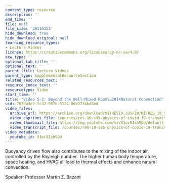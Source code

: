 ```yaml
---
content_type: resource
description: ''
end_time: ''
file: null
file_size: '39116153'
hide_download: true
hide_download_original: null
learning_resource_types:
- Lecture Videos
license: https://creativecommons.org/licenses/by-nc-sa/4.0/
ocw_type: ''
optional_tab_title: ''
optional_text: ''
parent_title: Lecture Videos
parent_type: SupplementalResourceSection
related_resources_text: ''
resource_index_text: ''
resourcetype: Video
start_time: ''
title: "Video 5-2: Beyond the Well-Mixed Room\u2014Natural Convection"
uid: 707da3e3-fc32-967b-5124-86e27f4bd8ed
video_files:
  archive_url: https://archive.org/download/MITRES10.S95F20/MITRES_10_S95F20_0502_300k.mp4
  video_captions_file: /courses/res-10-s95-physics-of-covid-19-transmission-fall-2020/b6170a9f9e2458098a5ce36f9a5c5d99_X1or8Ish5OU.vtt
  video_thumbnail_file: https://img.youtube.com/vi/X1or8Ish5OU/default.jpg
  video_transcript_file: /courses/res-10-s95-physics-of-covid-19-transmission-fall-2020/e24de911a1989b4e695c8f954ed65b51_X1or8Ish5OU.pdf
video_metadata:
  youtube_id: X1or8Ish5OU
---
```


Buoyancy driven flow also contributes to the mixing of the indoor air, controlled by the Rayleigh number. The higher human body temperature, space heating, and HVAC all lead to thermal effects and enhance natural convection.

Speaker: Professor Martin Z. Bazant

